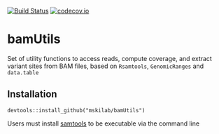 
[![Build Status](https://travis-ci.org/mskilab/bamUtils.svg?branch=master)](https://travis-ci.com/mskilab/bamUtils)
[![codecov.io](https://img.shields.io/codecov/c/github/mskilab/bamUtils.svg)](https://codecov.io/github/mskilab/bamUtils?branch=master)


# bamUtils

Set of utility functions to access reads, compute coverage, and extract variant
sites from BAM files, based on `Rsamtools`, `GenomicRanges` and `data.table`

## Installation

    devtools::install_github("mskilab/bamUtils")
  
Users must install [samtools](http://samtools.sourceforge.net/) to be executable via the command line



